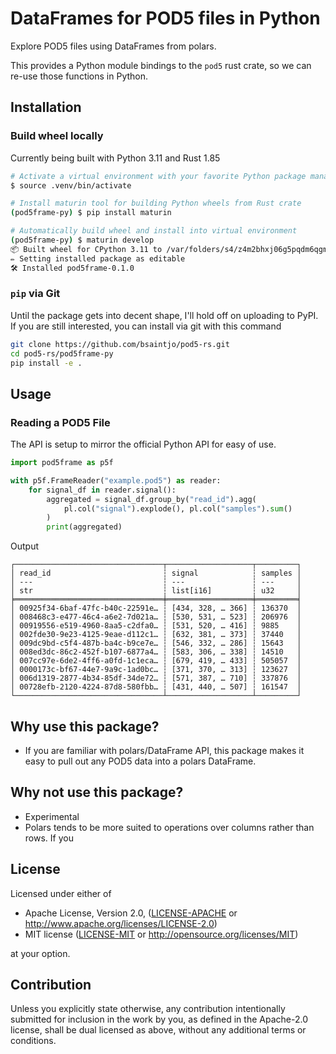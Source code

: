 # DataFrames for POD5 files in Python

Explore POD5 files using DataFrames from polars.

This provides a Python module bindings to the `pod5` rust crate, so we can re-use those functions in Python.

## Installation

### Build wheel locally

Currently being built with Python 3.11 and Rust 1.85

```bash
# Activate a virtual environment with your favorite Python package manager, uv, poetry, venv, etc.
$ source .venv/bin/activate

# Install maturin tool for building Python wheels from Rust crate
(pod5frame-py) $ pip install maturin

# Automatically build wheel and install into virtual environment
(pod5frame-py) $ maturin develop
📦 Built wheel for CPython 3.11 to /var/folders/s4/z4m2bhxj06g5pqdm6qgmq_bm0000gp/T/.tmphaRgIx/pod5frame-0.1.0-cp311-cp311-macosx_11_0_arm64.whl
✏️ Setting installed package as editable
🛠 Installed pod5frame-0.1.0
```

### `pip` via Git

Until the package gets into decent shape, I'll hold off on uploading to PyPI. If you are still interested, you can install via git with this command

```bash
git clone https://github.com/bsaintjo/pod5-rs.git
cd pod5-rs/pod5frame-py
pip install -e .
```

## Usage

### Reading a POD5 File

The API is setup to mirror the official Python API for easy of use.

```python
import pod5frame as p5f

with p5f.FrameReader("example.pod5") as reader:
    for signal_df in reader.signal():
        aggregated = signal_df.group_by("read_id").agg(
            pl.col("signal").explode(), pl.col("samples").sum()
        )
        print(aggregated)
```

Output

```text
┌─────────────────────────────────┬───────────────────┬─────────┐
│ read_id                         ┆ signal            ┆ samples │
│ ---                             ┆ ---               ┆ ---     │
│ str                             ┆ list[i16]         ┆ u32     │
╞═════════════════════════════════╪═══════════════════╪═════════╡
│ 00925f34-6baf-47fc-b40c-22591e… ┆ [434, 328, … 366] ┆ 136370  │
│ 008468c3-e477-46c4-a6e2-7d021a… ┆ [530, 531, … 523] ┆ 206976  │
│ 00919556-e519-4960-8aa5-c2dfa0… ┆ [531, 520, … 416] ┆ 9885    │
│ 002fde30-9e23-4125-9eae-d112c1… ┆ [632, 381, … 373] ┆ 37440   │
│ 009dc9bd-c5f4-487b-ba4c-b9ce7e… ┆ [546, 332, … 286] ┆ 15643   │
│ 008ed3dc-86c2-452f-b107-6877a4… ┆ [583, 306, … 338] ┆ 14510   │
│ 007cc97e-6de2-4ff6-a0fd-1c1eca… ┆ [679, 419, … 433] ┆ 505057  │
│ 0000173c-bf67-44e7-9a9c-1ad0bc… ┆ [371, 370, … 313] ┆ 123627  │
│ 006d1319-2877-4b34-85df-34de72… ┆ [571, 387, … 710] ┆ 337876  │
│ 00728efb-2120-4224-87d8-580fbb… ┆ [431, 440, … 507] ┆ 161547  │
└─────────────────────────────────┴───────────────────┴─────────┘
```

## Why use this package?

- If you are familiar with polars/DataFrame API, this package makes it easy to pull out any POD5 data into a polars DataFrame.

## Why not use this package?

- Experimental
- Polars tends to be more suited to operations over columns rather than rows. If you

## License

Licensed under either of

- Apache License, Version 2.0, ([LICENSE-APACHE](../LICENSE-APACHE) or <http://www.apache.org/licenses/LICENSE-2.0>)
- MIT license ([LICENSE-MIT](../LICENSE-MIT) or <http://opensource.org/licenses/MIT>)

at your option.

## Contribution

Unless you explicitly state otherwise, any contribution intentionally submitted
for inclusion in the work by you, as defined in the Apache-2.0 license, shall be
dual licensed as above, without any additional terms or conditions.
